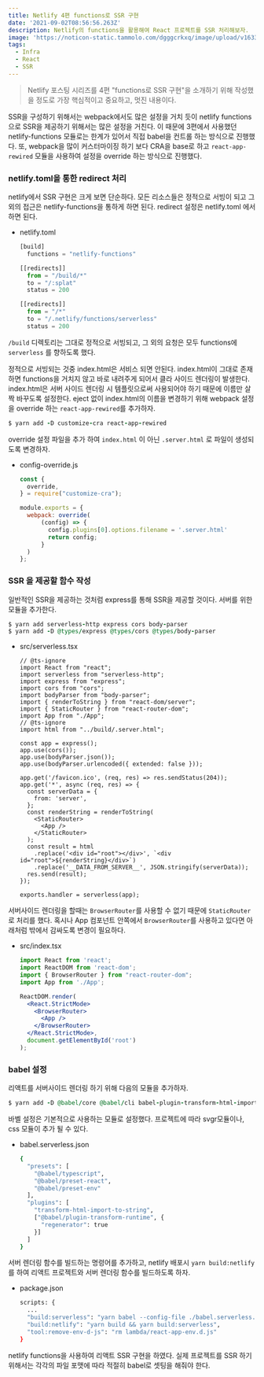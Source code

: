 ```yaml
---
title: Netlify 4편 functions로 SSR 구현
date: '2021-09-02T08:56:56.263Z'
description: Netlify의 functions을 활용해여 React 프로젝트를 SSR 처리해보자.
image: 'https://noticon-static.tammolo.com/dgggcrkxq/image/upload/v1633768694/tlog/cover/Netlify_th2gkd.png'
tags:
  - Infra
  - React
  - SSR
---
```


> Netlify 포스팅 시리즈를 4편 "functions로 SSR 구현"을 소개하기 위해 작성했을 정도로 가장 핵심적이고 중요하고, 멋진 내용이다.

SSR을 구성하기 위해서는 webpack에서도 많은 설정을 거치 듯이 netlify functions으로 SSR을 제공하기 위해서는 많은 설정을 거친다. 이 때문에 3편에서 사용했던 netlify-functions 모듈로는 한계가 있어서 직접 babel을 컨트롤 하는 방식으로 진행했다. 또, webpack을 많이 커스터마이징 하기 보다 CRA을 base로 하고 `react-app-rewired` 모듈을 사용하여 설정을 override 하는 방식으로 진행했다.

### netlify.toml을 통한 redirect 처리

netlify에서 SSR 구현은 크게 보면 단순하다. 모든 리소스들은 정적으로 서빙이 되고 그외의 접근은 netlify-functions을 통하게 하면 된다. redirect 설정은 netlify.toml 에서 하면 된다.

- netlify.toml
    
    ```jsx
    [build]
      functions = "netlify-functions"
    
    [[redirects]]
      from = "/build/*"
      to = "/:splat"
      status = 200
    
    [[redirects]]
      from = "/*"
      to = "/.netlify/functions/serverless"
      status = 200
    ```
    

`/build` 디렉토리는 그대로 정적으로 서빙되고, 그 외의 요청은 모두 functions에 `serverless` 를 향하도록 했다.

정적으로 서빙되는 것중 index.html은 서비스 되면 안된다. index.html이 그대로 존재하면 functions을 거치지 않고 바로 내려주게 되어서 클라 사이드 렌더링이 발생한다. index.html은 서버 사이드 렌더링 시 템플릿으로써  사용되어야 하기 때문에 이름만 살짝 바꾸도록 설정한다. eject 없이 index.html의 이름을 변경하기 위해 webpack 설정을 override 하는 `react-app-rewired`를 추가하자.

```rb
$ yarn add -D customize-cra react-app-rewired
```

override 설정 파일을 추가 하여 `index.html` 이 아닌 `.server.html` 로 파일이 생성되도록 변경하자.

- config-override.js
    
    ```jsx
    const { 
      override,
    } = require("customize-cra");
    
    module.exports = {
      webpack: override(
          (config) => {
            config.plugins[0].options.filename = '.server.html'
            return config;
          }
      )
    };
    ```
    

### SSR 을 제공할 함수 작성

일반적인 SSR을 제공하는 것처럼 express를 통해 SSR을 제공할 것이다. 서버를 위한 모듈을 추가한다.

```rb
$ yarn add serverless-http express cors body-parser
$ yarn add -D @types/express @types/cors @types/body-parser
```

- src/serverless.tsx
    
    ```tsx
    // @ts-ignore
    import React from "react";
    import serverless from "serverless-http";
    import express from "express";
    import cors from "cors";
    import bodyParser from "body-parser";
    import { renderToString } from "react-dom/server";
    import { StaticRouter } from "react-router-dom";
    import App from "./App";
    // @ts-ignore
    import html from "../build/.server.html";
    
    const app = express();
    app.use(cors());
    app.use(bodyParser.json());
    app.use(bodyParser.urlencoded({ extended: false }));
    
    app.get('/favicon.ico', (req, res) => res.sendStatus(204));
    app.get('*', async (req, res) => {
      const serverData = {
        from: 'server',
      };
      const renderString = renderToString(
        <StaticRouter>
          <App />
        </StaticRouter>
      );
      const result = html
        .replace('<div id="root"></div>', `<div id="root">${renderString}</div>`)
        .replace('__DATA_FROM_SERVER__', JSON.stringify(serverData));
      res.send(result);
    });
    
    exports.handler = serverless(app);
    ```
    

서버사이드 렌더링을 할때는 `BrowserRouter`를 사용할 수 없기 때문에 `StaticRouter`로 처리를 했다. 혹시나 App 컴포넌트 안쪽에서 `BrowserRouter`를 사용하고 있다면 아래처럼 밖에서 감싸도록 변경이 필요하다.

- src/index.tsx
    
    ```jsx
    import React from 'react';
    import ReactDOM from 'react-dom';
    import { BrowserRouter } from "react-router-dom";
    import App from './App';
    
    ReactDOM.render(
      <React.StrictMode>
        <BrowserRouter>
          <App />
        </BrowserRouter>
      </React.StrictMode>,
      document.getElementById('root')
    );
    ```
    

### babel 설정

리액트를 서버사이드 렌더링 하기 위해 다음의 모듈을 추가하자.

```rb
$ yarn add -D @babel/core @babel/cli babel-plugin-transform-html-import-to-string @babel/plugin-transform-runtime @babel/preset-react
```

 바벨 설정은 기본적으로 사용하는 모듈로 설정했다. 프로젝트에 따라 svgr모듈이나, css 모듈이 추가 될 수 있다.

- babel.serverless.json
    
    ```bash
    {
      "presets": [
        "@babel/typescript",
        "@babel/preset-react",
        "@babel/preset-env"
      ],
      "plugins": [
        "transform-html-import-to-string",
        ["@babel/plugin-transform-runtime", {
          "regenerator": true
        }]
      ]
    }
    ```
    

서버 렌더링 함수를 빌드하는 명령어를 추가하고, netlify 배포시 `yarn build:netlify` 를 하여 리액트 프로젝트와 서버 렌더링 함수를 빌드하도록 하자.

- package.json
    
    ```bash
    scripts: {
      ...
      "build:serverless": "yarn babel --config-file ./babel.serverless.json --out-dir netlify-functions ./src --extensions \".js,.jsx,mjs,.ts,.tsx\" && yarn tool:remove-env-d-js",
      "build:netlify": "yarn build && yarn build:serverless",
      "tool:remove-env-d-js": "rm lambda/react-app-env.d.js"
    }
    ```
    

netlify functions을 사용하여 리액트 SSR 구현을 하였다. 실제 프로젝트를 SSR 하기 위해서는 각각의 파일 포맷에 따라 적절히 babel로 셋팅을 해줘야 한다.